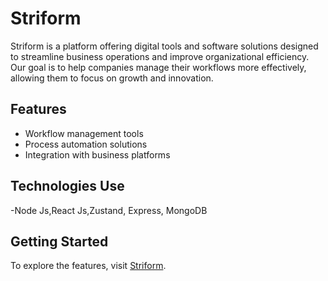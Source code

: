 # Striform

Striform is a platform offering digital tools and software solutions designed to streamline business operations and improve organizational efficiency. Our goal is to help companies manage their workflows more effectively, allowing them to focus on growth and innovation.

## Features
- Workflow management tools
- Process automation solutions
- Integration with business platforms

## Technologies Use
-Node Js,React Js,Zustand, Express, MongoDB

## Getting Started
To explore the features, visit [Striform](https://striform.com).
